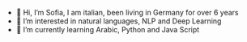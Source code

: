 - 👋 Hi, I’m Sofia, I am italian, been living in Germany for over 6 years
- 👀 I’m interested in natural languages, NLP and Deep Learning
- 🌱 I’m currently learning Arabic, Python and Java Script

<!---
sofiadipace/sofiadipace is a ✨ special ✨ repository because its `README.md` (this file) appears on your GitHub profile.
You can click the Preview link to take a look at your changes.
--->
